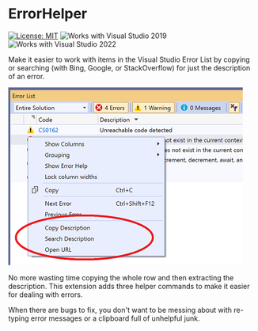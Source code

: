 # ErrorHelper

[![License: MIT](https://img.shields.io/badge/License-MIT-green.svg)](LICENSE)
![Works with Visual Studio 2019](https://img.shields.io/static/v1.svg?label=VS&message=2019&color=A853C7)
![Works with Visual Studio 2022](https://img.shields.io/static/v1.svg?label=VS&message=2022&color=A853C7)

Make it easier to work with items in the Visual Studio Error List by copying or searching (with Bing, Google, or StackOverflow) for just the description of an error.

![screenshot showing context menu options](./assets/screenshot.png)

No more wasting time copying the whole row and then extracting the description. This extension adds three helper commands to make it easier for dealing with errors.

When there are bugs to fix, you don't want to be messing about with re-typing error messages or a clipboard full of unhelpful junk.
